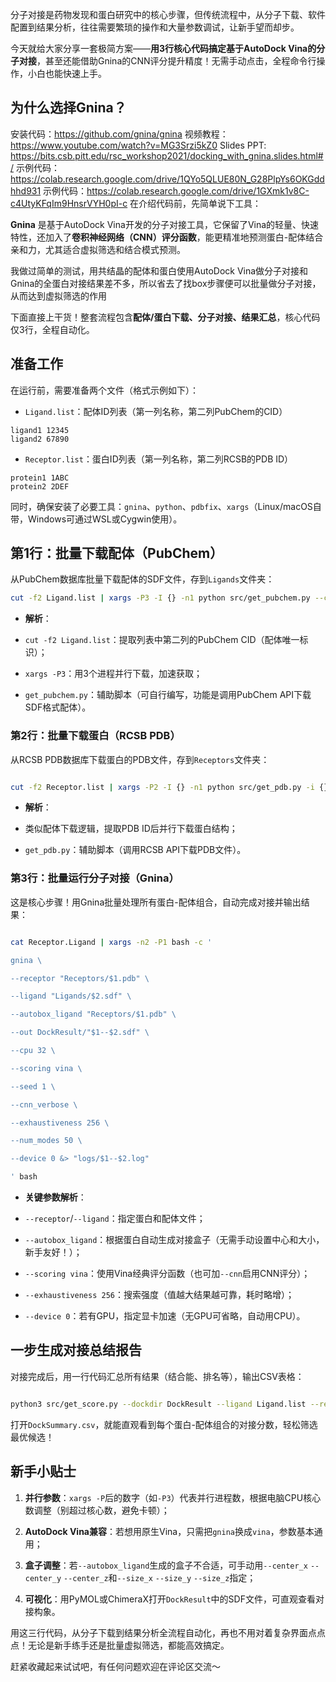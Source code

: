 分子对接是药物发现和蛋白研究中的核心步骤，但传统流程中，从分子下载、软件配置到结果分析，往往需要繁琐的操作和大量参数调试，让新手望而却步。

今天就给大家分享一套极简方案——**用3行核心代码搞定基于AutoDock Vina的分子对接**，甚至还能借助Gnina的CNN评分提升精度！无需手动点击，全程命令行操作，小白也能快速上手。

## 为什么选择Gnina？
安装代码：https://github.com/gnina/gnina
视频教程：https://www.youtube.com/watch?v=MG3Srzi5kZ0
Slides PPT: https://bits.csb.pitt.edu/rsc_workshop2021/docking_with_gnina.slides.html#/
示例代码：https://colab.research.google.com/drive/1QYo5QLUE80N_G28PlpYs6OKGddhhd931
示例代码：https://colab.research.google.com/drive/1GXmk1v8C-c4UtyKFqIm9HnsrVYH0pI-c
在介绍代码前，先简单说下工具：

**Gnina** 是基于AutoDock Vina开发的分子对接工具，它保留了Vina的轻量、快速特性，还加入了**卷积神经网络（CNN）评分函数**，能更精准地预测蛋白-配体结合亲和力，尤其适合虚拟筛选和结合模式预测。

我做过简单的测试，用共结晶的配体和蛋白使用AutoDock Vina做分子对接和Gnina的全蛋白对接结果差不多，所以省去了找box步骤便可以批量做分子对接，从而达到虚拟筛选的作用
 

下面直接上干货！整套流程包含**配体/蛋白下载、分子对接、结果汇总**，核心代码仅3行，全程自动化。

  
## 准备工作

在运行前，需要准备两个文件（格式示例如下）：

- `Ligand.list`：配体ID列表（第一列名称，第二列PubChem的CID）

```shell
ligand1 12345
ligand2 67890
```

- `Receptor.list`：蛋白ID列表（第一列名称，第二列RCSB的PDB ID）

```shell
protein1 1ABC
protein2 2DEF
```

同时，确保安装了必要工具：`gnina`、`python`、`pdbfix`、`xargs`（Linux/macOS自带，Windows可通过WSL或Cygwin使用）。

## 第1行：批量下载配体（PubChem）

从PubChem数据库批量下载配体的SDF文件，存到`Ligands`文件夹：

```bash
cut -f2 Ligand.list | xargs -P3 -I {} -n1 python src/get_pubchem.py --cid {} --output Ligands/{}.sdf
```

- **解析**：

- `cut -f2 Ligand.list`：提取列表中第二列的PubChem CID（配体唯一标识）；

- `xargs -P3`：用3个进程并行下载，加速获取；

- `get_pubchem.py`：辅助脚本（可自行编写，功能是调用PubChem API下载SDF格式配体）。

  
  

### 第2行：批量下载蛋白（RCSB PDB）

从RCSB PDB数据库下载蛋白的PDB文件，存到`Receptors`文件夹：

```bash

cut -f2 Receptor.list | xargs -P2 -I {} -n1 python src/get_pdb.py -i {} -o Receptors

```

- **解析**：

- 类似配体下载逻辑，提取PDB ID后并行下载蛋白结构；

- `get_pdb.py`：辅助脚本（调用RCSB API下载PDB文件）。

  
  

### 第3行：批量运行分子对接（Gnina）

这是核心步骤！用Gnina批量处理所有蛋白-配体组合，自动完成对接并输出结果：

```bash

cat Receptor.Ligand | xargs -n2 -P1 bash -c '

gnina \

--receptor "Receptors/$1.pdb" \

--ligand "Ligands/$2.sdf" \

--autobox_ligand "Receptors/$1.pdb" \

--out DockResult/"$1--$2.sdf" \

--cpu 32 \

--scoring vina \

--seed 1 \

--cnn_verbose \

--exhaustiveness 256 \

--num_modes 50 \

--device 0 &> "logs/$1--$2.log"

' bash

```

- **关键参数解析**：

- `--receptor`/`--ligand`：指定蛋白和配体文件；

- `--autobox_ligand`：根据蛋白自动生成对接盒子（无需手动设置中心和大小，新手友好！）；

- `--scoring vina`：使用Vina经典评分函数（也可加`--cnn`启用CNN评分）；

- `--exhaustiveness 256`：搜索强度（值越大结果越可靠，耗时略增）；

- `--device 0`：若有GPU，指定显卡加速（无GPU可省略，自动用CPU）。

  
  

## 一步生成对接总结报告

对接完成后，用一行代码汇总所有结果（结合能、排名等），输出CSV表格：

```bash

python3 src/get_score.py --dockdir DockResult --ligand Ligand.list --receptor Receptor.list --output DockSummary.csv

```

打开`DockSummary.csv`，就能直观看到每个蛋白-配体组合的对接分数，轻松筛选最优候选！

  
  

## 新手小贴士

1. **并行参数**：`xargs -P`后的数字（如`-P3`）代表并行进程数，根据电脑CPU核心数调整（别超过核心数，避免卡顿）；

2. **AutoDock Vina兼容**：若想用原生Vina，只需把`gnina`换成`vina`，参数基本通用；

3. **盒子调整**：若`--autobox_ligand`生成的盒子不合适，可手动用`--center_x` `--center_y` `--center_z`和`--size_x` `--size_y` `--size_z`指定；

4. **可视化**：用PyMOL或ChimeraX打开`DockResult`中的SDF文件，可直观查看对接构象。

  
  

用这三行代码，从分子下载到结果分析全流程自动化，再也不用对着复杂界面点点点！无论是新手练手还是批量虚拟筛选，都能高效搞定。

  

赶紧收藏起来试试吧，有任何问题欢迎在评论区交流～